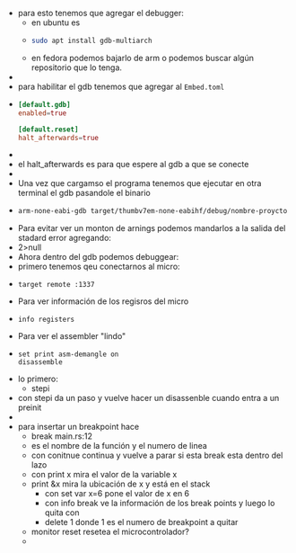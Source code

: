 - para esto tenemos que agregar el debugger:
	- en ubuntu es
	- ```bash
	  sudo apt install gdb-multiarch
	  ```
	- en fedora podemos bajarlo de arm o podemos buscar algún repositorio que lo tenga.
-
- para habilitar el gdb tenemos que agregar al `Embed.toml`
- ```toml
  [default.gdb]
  enabled=true
  
  [default.reset]
  halt_afterwards=true
  ```
-
- el halt_afterwards es para que espere al gdb a que se conecte
-
- Una vez que cargamso el programa tenemos que ejecutar en otra terminal el gdb pasandole el binario
- ```bash
  arm-none-eabi-gdb target/thumbv7em-none-eabihf/debug/nombre-proycto 
  
  ```
- Para evitar ver un monton de arnings podemos mandarlos a la salida del stadard error agregando:
- 2>null
- Ahora dentro del gdb podemos debuggear:
- primero tenemos qeu conectarnos al micro:
- ```gdb
  target remote :1337
  ```
- Para ver información de los regisros del micro
- ```gdb
  info registers
  ```
- Para ver el assembler "lindo"
- ```gdb
  set print asm-demangle on
  disassemble
  ```
- lo primero:
	- stepi
- con stepi da un paso y vuelve hacer un disassenble cuando entra a un preinit
-
- para insertar un breakpoint hace
	- break main.rs:12
	- es el nombre de la función y el numero de linea
	- con conitnue continua y vuelve a parar si esta break esta dentro del lazo
	- con print x mira el valor de la variable x
	- print &x mira la ubicación de x y está en el stack
		- con set var x=6 pone el valor de x en 6
		- con info break ve la información de los break points y luego lo quita con
		- delete 1 donde 1 es el numero de breakpoint a quitar
	- monitor reset resetea el microcontrolador?
	-